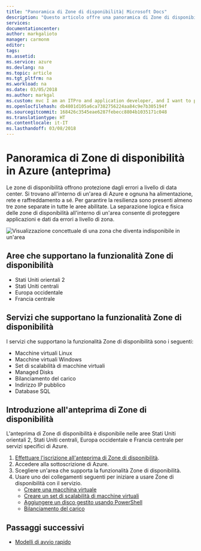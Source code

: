 ```yaml
---
title: "Panoramica di Zone di disponibilità| Microsoft Docs"
description: "Questo articolo offre una panoramica di Zone di disponibilità in Azure."
services: 
documentationcenter: 
author: markgalioto
manager: carmonm
editor: 
tags: 
ms.assetid: 
ms.service: azure
ms.devlang: na
ms.topic: article
ms.tgt_pltfrm: na
ms.workload: na
ms.date: 03/05/2018
ms.author: markgal
ms.custom: mvc I am an ITPro and application developer, and I want to protect (use Availability Zones) my applications and data against data center failure (to build Highly Available applications).
ms.openlocfilehash: db4801d105a6ca7382756224aa84c9e7b305194f
ms.sourcegitcommit: 168426c3545eae6287febecc8804b1035171c048
ms.translationtype: HT
ms.contentlocale: it-IT
ms.lasthandoff: 03/08/2018
---
```

# <a name="overview-of-availability-zones-in-azure-preview"></a>Panoramica di Zone di disponibilità in Azure (anteprima)

Le zone di disponibilità offrono protezione dagli errori a livello di data center. Si trovano all'interno di un'area di Azure e ognuna ha alimentazione, rete e raffreddamento a sé. Per garantire la resilienza sono presenti almeno tre zone separate in tutte le aree abilitate. La separazione logica e fisica delle zone di disponibilità all'interno di un'area consente di proteggere applicazioni e dati da errori a livello di zona. 

![Visualizzazione concettuale di una zona che diventa indisponibile in un'area](./media/az-overview/az-graphic-two.png)

## <a name="regions-that-support-availability-zones"></a>Aree che supportano la funzionalità Zone di disponibilità

- Stati Uniti orientali 2
- Stati Uniti centrali
- Europa occidentale
- Francia centrale

## <a name="services-that-support-availability-zones"></a>Servizi che supportano la funzionalità Zone di disponibilità

I servizi che supportano la funzionalità Zone di disponibilità sono i seguenti:

- Macchine virtuali Linux
- Macchine virtuali Windows
- Set di scalabilità di macchine virtuali
- Managed Disks
- Bilanciamento del carico
- Indirizzo IP pubblico
- Database SQL

## <a name="get-started-with-the-availability-zones-preview"></a>Introduzione all'anteprima di Zone di disponibilità

L'anteprima di Zone di disponibilità è disponibile nelle aree Stati Uniti orientali 2, Stati Uniti centrali, Europa occidentale e Francia centrale per servizi specifici di Azure. 

1. [Effettuare l'iscrizione all'anteprima di Zone di disponibilità](http://aka.ms/azenroll). 
2. Accedere alla sottoscrizione di Azure.
3. Scegliere un'area che supporta la funzionalità Zone di disponibilità.
4. Usare uno dei collegamenti seguenti per iniziare a usare Zone di disponibilità con il servizio. 
    - [Creare una macchina virtuale](../virtual-machines/windows/create-portal-availability-zone.md)
    - [Creare un set di scalabilità di macchine virtuali](../virtual-machine-scale-sets/virtual-machine-scale-sets-use-availability-zones.md)
    - [Aggiungere un disco gestito usando PowerShell](../virtual-machines/windows/attach-disk-ps.md#add-an-empty-data-disk-to-a-virtual-machine)
    - [Bilanciamento del carico](../load-balancer/load-balancer-standard-overview.md)

## <a name="next-steps"></a>Passaggi successivi
- [Modelli di avvio rapido](http://aka.ms/azqs)
